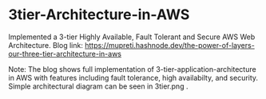 # 3tier-Architecture-in-AWS
Implemented a 3-tier Highly Available, Fault Tolerant and Secure AWS Web Architecture.
Blog link: https://mupreti.hashnode.dev/the-power-of-layers-our-three-tier-architecture-in-aws

Note: 
The blog shows full implementation of 3-tier-application-architecture in AWS with features including fault tolerance, high availabilty, and security. 
Simple architectural diagram can be seen in 3tier.png .
